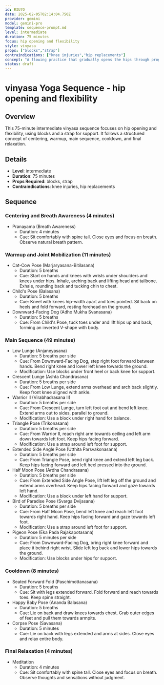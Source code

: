 ```yaml
---
id: RIU7O
date: 2025-02-05T02:14:04.750Z
provider: gemini
model: gemini-pro
template: sequence-prompt.md
level: intermediate
duration: 75 minutes
focus: hip opening and flexibility
style: vinyasa
props: ["blocks","strap"]
contraindications: ["knee injuries","hip replacements"]
concept: "A flowing practice that gradually opens the hips through progressive poses and movements. The sequence builds heat mindfully while creating space in the hip joints and surrounding muscles, incorporating both dynamic and static stretches to improve flexibility and joint mobility."
status: draft
---
```

# vinyasa Yoga Sequence - hip opening and flexibility

## Overview

This 75-minute intermediate vinyasa sequence focuses on hip opening and flexibility, using blocks and a strap for support. It follows a structured concept of centering, warmup, main sequence, cooldown, and final relaxation.

## Details
- **Level**: intermediate
- **Duration**: 75 minutes
- **Props Required**: blocks, strap
- **Contraindications**: knee injuries, hip replacements

## Sequence

### Centering and Breath Awareness (4 minutes)
- Pranayama (Breath Awareness)
  - Duration: 4 minutes
  - Cue: Sit comfortably with spine tall. Close eyes and focus on breath. Observe natural breath pattern.

### Warmup and Joint Mobilization (11 minutes)
- Cat-Cow Pose (Marjaryasana-Bitilasana)
  - Duration: 5 breaths
  - Cue: Start on hands and knees with wrists under shoulders and knees under hips. Inhale, arching back and lifting head and tailbone. Exhale, rounding back and tucking chin to chest.
- Child's Pose (Balasana)
  - Duration: 5 breaths
  - Cue: Kneel with knees hip-width apart and toes pointed. Sit back on heels and fold forward, resting forehead on the ground.
- Downward-Facing Dog (Adho Mukha Svanasana)
  - Duration: 5 breaths
  - Cue: From Child's Pose, tuck toes under and lift hips up and back, forming an inverted V-shape with body.

### Main Sequence (49 minutes)
- Low Lunge (Anjaneyasana)
  - Duration: 5 breaths per side
  - Cue: From Downward-Facing Dog, step right foot forward between hands. Bend right knee and lower left knee towards the ground.
  - Modification: Use blocks under front heel or back knee for support.
- Crescent Lunge (Ashta Chandrasana)
  - Duration: 5 breaths per side
  - Cue: From Low Lunge, extend arms overhead and arch back slightly. Keep front knee aligned with ankle.
- Warrior II (Virabhadrasana II)
  - Duration: 5 breaths per side
  - Cue: From Crescent Lunge, turn left foot out and bend left knee. Extend arms out to sides, parallel to ground.
  - Modification: Use a block under right hand for balance.
- Triangle Pose (Trikonasana)
  - Duration: 5 breaths per side
  - Cue: From Warrior II, reach right arm towards ceiling and left arm down towards left foot. Keep hips facing forward.
  - Modification: Use a strap around left foot for support.
- Extended Side Angle Pose (Utthita Parsvakonasana)
  - Duration: 5 breaths per side
  - Cue: From Triangle Pose, bend right knee and extend left leg back. Keep hips facing forward and left heel pressed into the ground.
- Half Moon Pose (Ardha Chandrasana)
  - Duration: 5 breaths per side
  - Cue: From Extended Side Angle Pose, lift left leg off the ground and extend arms overhead. Keep hips facing forward and gaze towards left hand.
  - Modification: Use a block under left hand for support.
- Bird of Paradise Pose (Svarga Dvijasana)
  - Duration: 5 breaths per side
  - Cue: From Half Moon Pose, bend left knee and reach left foot towards right hand. Keep hips facing forward and gaze towards left foot.
  - Modification: Use a strap around left foot for support.
- Pigeon Pose (Eka Pada Rajakapotasana)
  - Duration: 5 minutes per side
  - Cue: From Downward-Facing Dog, bring right knee forward and place it behind right wrist. Slide left leg back and lower hips towards the ground.
  - Modification: Use blocks under hips for support.

### Cooldown (8 minutes)
- Seated Forward Fold (Paschimottanasana)
  - Duration: 5 breaths
  - Cue: Sit with legs extended forward. Fold forward and reach towards toes. Keep spine straight.
- Happy Baby Pose (Ananda Balasana)
  - Duration: 5 breaths
  - Cue: Lie on back and draw knees towards chest. Grab outer edges of feet and pull them towards armpits.
- Corpse Pose (Savasana)
  - Duration: 5 minutes
  - Cue: Lie on back with legs extended and arms at sides. Close eyes and relax entire body.

### Final Relaxation (4 minutes)
- Meditation
  - Duration: 4 minutes
  - Cue: Sit comfortably with spine tall. Close eyes and focus on breath. Observe thoughts and sensations without judgment.